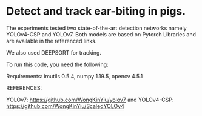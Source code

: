 # Detect and track ear-biting in pigs.

The experiments tested two state-of-the-art detection networks namely YOLOv4-CSP and YOLOv7. Both models are based on Pytorch Libraries and are available in the referenced links.

We also used DEEPSORT for tracking.

To run this code, you need the following:

Requirements: imutils 0.5.4, numpy 1.19.5, opencv	4.5.1

REFERENCES:

YOLOv7: https://github.com/WongKinYiu/yolov7 and
YOLOv4-CSP: https://github.com/WongKinYiu/ScaledYOLOv4
